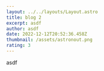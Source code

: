 ```yaml
---
layout: ../../layouts/Layout.astro
title: blog 2
excerpt: asdf
author: asdf
date: 2022-12-12T20:52:36.458Z
thumbnail: /assets/astronout.png
rating: 3
---
```

a﻿sdf